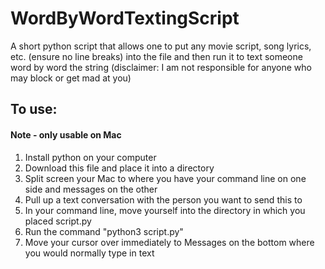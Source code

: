 # WordByWordTextingScript
A short python script that allows one to put any movie script, song lyrics, etc. (ensure no line breaks) into the file and then run it to text someone word by word the string (disclaimer: I am not responsible for anyone who may block or get mad at you)

<h2><b> To use: </b></h2>
<h4><b> Note - only usable on Mac</b></h4>
<ol>
<li> Install python on your computer </li>
<li> Download this file and place it into a directory </li>
<li> Split screen your Mac to where you have your command line on one side and messages on the other </li>
<li> Pull up a text conversation with the person you want to send this to</li>
<li> In your command line, move yourself into the directory in which you placed script.py </li>
<li> Run the command "python3 script.py" </li>
<li> Move your cursor over immediately to Messages on the bottom where you would normally type in text </li>
</ol>
